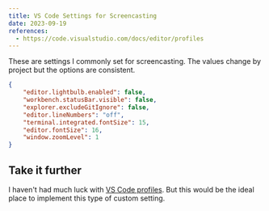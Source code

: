 ```yaml
---
title: VS Code Settings for Screencasting
date: 2023-09-19
references:
  - https://code.visualstudio.com/docs/editor/profiles
---
```


These are settings I commonly set for screencasting.
The values change by project but the options are consistent.

```json
{
	"editor.lightbulb.enabled": false,
	"workbench.statusBar.visible": false,
	"explorer.excludeGitIgnore": false,
	"editor.lineNumbers": "off",
	"terminal.integrated.fontSize": 15,
	"editor.fontSize": 16,
	"window.zoomLevel": 1
}
```

## Take it further

I haven't had much luck with [VS Code profiles](https://code.visualstudio.com/docs/editor/profiles). But this would be the ideal place to implement this type of custom setting.
